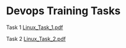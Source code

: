 # Devops Training Tasks
Task 1
[Linux_Task_1.pdf](https://github.com/user-attachments/files/16487656/Linux_Task_1.pdf)

Task 2 
[Linux_Task_2.pdf](https://github.com/user-attachments/files/16531617/Linux_Task_2.pdf)
